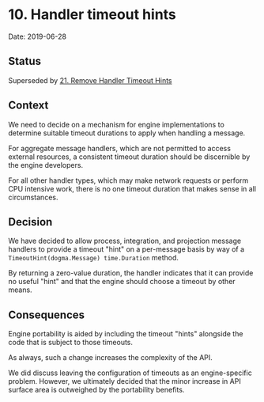 # 10. Handler timeout hints

Date: 2019-06-28

## Status

Superseded by [21. Remove Handler Timeout Hints](0021-remove-handler-timeout-hints.md)

## Context

We need to decide on a mechanism for engine implementations to determine
suitable timeout durations to apply when handling a message.

For aggregate message handlers, which are not permitted to access external
resources, a consistent timeout duration should be discernible by the
engine developers.

For all other handler types, which may make network requests or perform CPU
intensive work, there is no one timeout duration that makes sense in all
circumstances.

## Decision

We have decided to allow process, integration, and projection message handlers
to provide a timeout "hint" on a per-message basis by way of a
`TimeoutHint(dogma.Message) time.Duration` method.

By returning a zero-value duration, the handler indicates that it can provide no
useful "hint" and that the engine should choose a timeout by other means.

## Consequences

Engine portability is aided by including the timeout "hints" alongside the code
that is subject to those timeouts.

As always, such a change increases the complexity of the API.

We did discuss leaving the configuration of timeouts as an engine-specific
problem. However, we ultimately decided that the minor increase in API surface
area is outweighed by the portability benefits.

